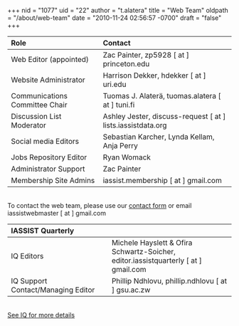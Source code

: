 +++
nid = "1077"
uid = "22"
author = "t.alatera"
title = "Web Team"
oldpath = "/about/web-team"
date = "2010-11-24 02:56:57 -0700"
draft = "false"
+++

|Role|Contact|
|:---|:---|
|Web Editor (appointed)		|Zac Painter, zp5928 [ at ] princeton.edu |
|Website Administrator 		|Harrison Dekker, hdekker [ at ] uri.edu||
|Communications Committee Chair	|Tuomas J. Alaterä, tuomas.alatera [ at ] tuni.fi|
|Discussion List Moderator	|Ashley Jester, discuss-request [ at ] lists.iassistdata.org  |
|Social media Editors		|Sebastian Karcher, Lynda Kellam, Anja Perry|
|Jobs Repository Editor		|Ryan Womack |
|Administrator Support		|Zac Painter |
|Membership Site Admins		|iassist.membership [ at ] gmail.com|

<!--
|iBlog Editor 				|Robin Rice, r.rice [ at ] ed.ac.uk|
|Mentorship pages			|-|
|Section Editor: About		|Tuomas J. Alaterä |
|Section Editor: Conferences|Chiu-Chuang (Lu) Chou |
|Section Editor: Resources	|Minglu Wang |
|Section Editor: Community	|Jen Darragh  |
-->

<br />To contact the web team, please use our [contact form](/contact) or email iassistwebmaster [ at ] gmail.com


|IASSIST Quarterly||
|:---|:---|
|IQ Editors				|Michele Hayslett & Ofira Schwartz-Soicher,<br />editor.iassistquarterly [ at ] gmail.com  |
|IQ Support Contact/Managing Editor| Phillip Ndhlovu, phillip.ndhlovu [ at ] gsu.ac.zw  |

<br />[See IQ for more details <span class="fas fa-external-link-alt"></span>](https://www.iassistquarterly.com/index.php/iassist/about/contact)


